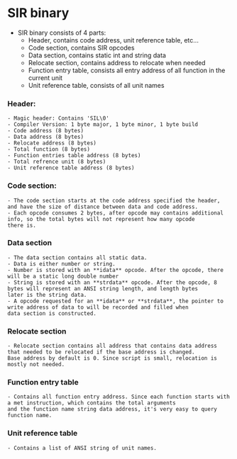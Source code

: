 # SIR binary

- SIR binary consists of 4 parts:
    - Header, contains code address, unit reference table, etc...
    - Code section, contains SIR opcodes
    - Data section, contains static int and string data
    - Relocate section, contains address to relocate when needed
    - Function entry table, consists all entry address of all function in the current unit
    - Unit reference table, consists of all unit names

### Header:
    - Magic header: Contains 'SIL\0'
    - Compiler Version: 1 byte major, 1 byte minor, 1 byte build
    - Code address (8 bytes)
    - Data address (8 bytes)
    - Relocate address (8 bytes)
    - Total function (8 bytes)
    - Function entries table address (8 bytes)
    - Total refrence unit (8 bytes)
    - Unit reference table address (8 bytes)

### Code section:
    - The code section starts at the code address specified the header, and have the size of distance between data and code address.
    - Each opcode consumes 2 bytes, after opcode may contains additional info, so the total bytes will not represent how many opcode
    there is.

### Data section
    - The data section contains all static data. 
    - Data is either number or string. 
    - Number is stored with an **idata** opcode. After the opcode, there will be a static long double number
    - String is stored with an **strdata** opcode. After the opcode, 8 bytes will represent an ANSI string length, and length bytes
    later is the string data.
    - A opcode requested for an **idata** or **strdata**, the pointer to write address of data to will be recorded and filled when
    data section is constructed.

### Relocate section
    - Relocate section contains all address that contains data address that needed to be relocated if the base address is changed.
    Base address by default is 0. Since script is small, relocation is mostly not needed.

### Function entry table
    - Contains all function entry address. Since each function starts with a met instruction, which contains the total arguments 
    and the function name string data address, it's very easy to query function name.

### Unit reference table
    - Contains a list of ANSI string of unit names. 